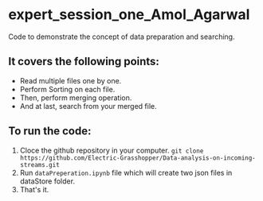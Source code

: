 # expert_session_one_Amol_Agarwal
Code to demonstrate the concept of data preparation and searching.
## It covers the following points:
* Read multiple files one by one.
* Perform Sorting on each file.
* Then, perform merging operation.
* And at last, search from your merged file.

## To run the code:
1. Cloce the github repository in your computer. ```git clone https://github.com/Electric-Grasshopper/Data-analysis-on-incoming-streams.git```
2. Run ```dataPreperation.ipynb``` file which will create two json files in dataStore folder.
3. That's it.
